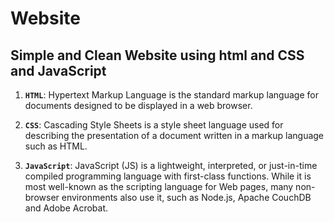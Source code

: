 # Website

## Simple and Clean Website using html and CSS and JavaScript

1.  **`HTML`**: Hypertext Markup Language is the standard markup language for documents designed to be displayed in a web browser.

2.  **`CSS`**: Cascading Style Sheets is a style sheet language used for describing the presentation of a document written in a markup language such as HTML.

3.  **`JavaScript`**: JavaScript (JS) is a lightweight, interpreted, or just-in-time compiled programming language with first-class functions. While it is most well-known as the scripting language for Web pages, many non-browser environments also use it, such as Node.js, Apache CouchDB and Adobe Acrobat.
